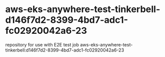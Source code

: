 # aws-eks-anywhere-test-tinkerbell-d146f7d2-8399-4bd7-adc1-fc02920042a6-23
repository for use with E2E test job aws-eks-anywhere-test-tinkerbell:d146f7d2-8399-4bd7-adc1-fc02920042a6-23
